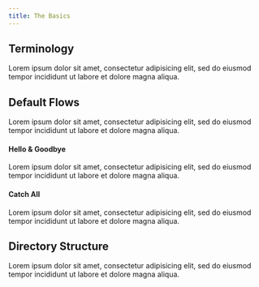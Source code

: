 ```yaml
---
title: The Basics
---
```


## Terminology

Lorem ipsum dolor sit amet, consectetur adipisicing elit, sed do eiusmod tempor incididunt ut labore et dolore magna aliqua.

## Default Flows

Lorem ipsum dolor sit amet, consectetur adipisicing elit, sed do eiusmod tempor incididunt ut labore et dolore magna aliqua.

#### Hello & Goodbye

Lorem ipsum dolor sit amet, consectetur adipisicing elit, sed do eiusmod tempor incididunt ut labore et dolore magna aliqua.

#### Catch All

Lorem ipsum dolor sit amet, consectetur adipisicing elit, sed do eiusmod tempor incididunt ut labore et dolore magna aliqua.

## Directory Structure

Lorem ipsum dolor sit amet, consectetur adipisicing elit, sed do eiusmod tempor incididunt ut labore et dolore magna aliqua.
